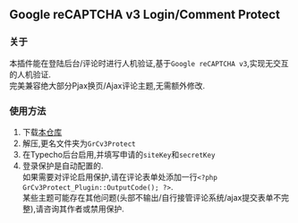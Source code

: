 ## Google reCAPTCHA v3 Login/Comment Protect

### 关于
本插件能在登陆后台/评论时进行人机验证,基于`Google reCAPTCHA v3`,实现无交互的人机验证.  
完美兼容绝大部分Pjax换页/Ajax评论主题,无需额外修改.

### 使用方法
1. 下载[本仓库](https://github.com/KawaiiZapic/Typecho-reCAPTCHA-v3/archive/master.zip)
2. 解压,更名文件夹为`GrCv3Protect`
3. 在Typecho后台启用,并填写申请的`siteKey`和`secretKey`
4. 登录保护是自动配置的.  
如果需要对评论启用保护,请在评论表单处添加一行`<?php GrCv3Protect_Plugin::OutputCode(); ?>`.  
某些主题可能存在其他问题(头部不输出/自行接管评论系统/ajax提交表单不完整),请咨询其作者或禁用保护.  

